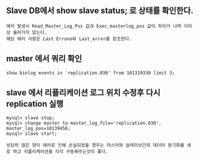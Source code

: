 ## Slave DB에서 show slave status; 로 상태를 확인한다.
    에러 발생시 Read_Master_Log_Pos 값과 Exec_masterlog_pos 값이 차이가 나며 더이상 올라가지 않는다. 
    해당 에러 사항은 Last Errono와 Last_error를 참조한다.

## master 에서 쿼리 확인
    show binlog events in 'replication.030' from 101319330 limit 3;
    
## slave 에서 리플리케이션 로그 위치 수정후 다시 replication 실행
    mysql> slave stop;   
    mysql> change master to master_log_file='replication.030', master_log_pos=10139456;
    mysql> slave start; 
    
    상당히 많은 양이 에러로 인해 손실되었을 경우는 마스터와 슬레이브간의 데이터 동기화를 새로 하고 리플리케이션을 각각 구동해주는것이 좋다.
